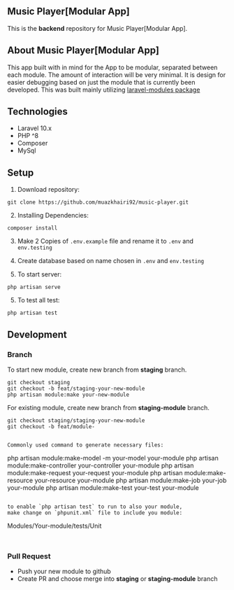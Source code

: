 ## Music Player[Modular App]


This is the **backend** repository for Music Player[Modular App].

## About Music Player[Modular App]

This app built with in mind for the App to be modular, separated between each module.
The amount of interaction will be very minimal.
It is design for easier debugging based on just the module that is currently been developed.
This was built mainly utilizing [laravel-modules package](https://github.com/nWidart/laravel-modules)


## Technologies

- Laravel 10.x
- PHP ^8
- Composer
- MySql

## Setup

1. Download repository:

```
git clone https://github.com/muazkhairi92/music-player.git
```

2. Installing Dependencies:

```
composer install
```

3. Make 2 Copies of `.env.example` file and rename it to `.env` and `env.testing`

4. Create database based on name chosen in `.env` and `env.testing`

4. To start server:

```
php artisan serve
```
5. To test all test:

```
php artisan test
```


## Development

### Branch

To start new module, create new branch from **staging** branch.

```
git checkout staging
git checkout -b feat/staging-your-new-module
php artisan module:make your-new-module

```
For existing module, create new branch from **staging-module** branch. 
```
git checkout staging/staging-your-new-module
git checkout -b feat/module-


Commonly used command to generate necessary files:

```
php artisan module:make-model -m your-model your-module
php artisan module:make-controller your-controller your-module
php artisan module:make-request your-request your-module
php artisan module:make-resource your-resource your-module
php artisan module:make-job your-job your-module
php artisan module:make-test your-test your-module

```

to enable `php artisan test` to run to also your module, 
make change on `phpunit.xml` file to include you module:
```
<directory>Modules/Your-module/tests/Unit</directory>
```


```

### Pull Request

- Push your new module to github
- Create PR and choose merge into **staging** or **staging-module** branch
